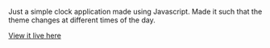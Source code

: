 Just a simple clock application made using Javascript. Made it such that the theme changes at different times of the day.

<a href="https://t-for-time.netlify.app/">View it live here</a>
